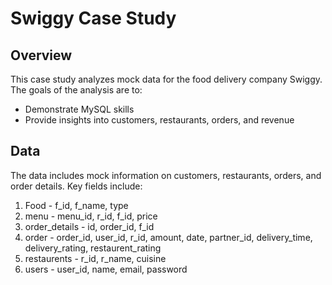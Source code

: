 # Swiggy Case Study


## Overview
This case study analyzes mock data for the food delivery company Swiggy. The goals of the analysis are to:

- Demonstrate MySQL skills
- Provide insights into customers, restaurants, orders, and revenue

## Data
The data includes mock information on customers, restaurants, orders, and order details. Key fields include:

1. Food - f_id, f_name, type
2. menu - menu_id, r_id, f_id, price
3. order_details - id, order_id, f_id
4. order - order_id, user_id, r_id, amount, date, partner_id, delivery_time, delivery_rating, restaurent_rating
5. restaurents - r_id, r_name, cuisine
6. users - user_id, name, email, password

